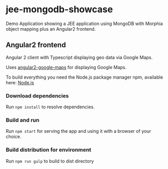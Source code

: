 # jee-mongodb-showcase
Demo Application showing a JEE application using MongoDB with Morphia object mapping plus an Angular2 frontend.

## Angular2 frontend

Angular 2 client with Typescript displaying geo data via Google Maps.

Uses [angular2-google-maps](https://angular-maps.com/) for displaying Google Maps.

To build everything you need the Node.js package manager npm, available here: [Node.js](https://nodejs.org/en/) 

### Download dependencies

Run `npm install` to resolve dependencies.

### Build and run

Run `npm start` for serving the app and using it with a browser of your choice.

### Build distribution for environment

Run `npm run gulp` to build to dist directory